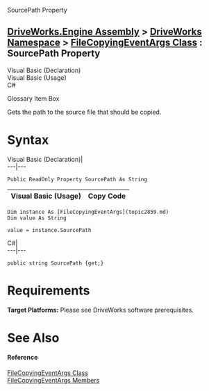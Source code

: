 SourcePath Property   
  
[DriveWorks.Engine Assembly](topic2156.md) > [DriveWorks Namespace](topic2159.md) > [FileCopyingEventArgs Class](topic2859.md) : SourcePath Property  
---  
  
Visual Basic (Declaration)    
Visual Basic (Usage)    
C# 

Glossary Item Box

Gets the path to the source file that should be copied. 

# Syntax

Visual Basic (Declaration)|   
---|---  
      
    
    Public ReadOnly Property SourcePath As String  
  
Visual Basic (Usage)| Copy Code  
---|---  
      
    
    Dim instance As [FileCopyingEventArgs](topic2859.md)
    Dim value As String
     
    value = instance.SourcePath  
  
C#|   
---|---  
      
    
    public string SourcePath {get;}  
  
# Requirements

**Target Platforms:** Please see DriveWorks software prerequisites.

# See Also

#### Reference

[FileCopyingEventArgs Class](topic2859.md)   
[FileCopyingEventArgs Members](topic2860.md)


